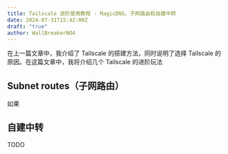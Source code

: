 ```yaml
---
title: Tailscale 进阶使用教程 - MagicDNS、子网路由和自建中转
date: 2024-07-31T15:42:00Z
draft: "true"
author: WallBreakerNO4
---
```

在上一篇文章中，我介绍了 Tailscale 的搭建方法，同时说明了选择 Tailscale 的原因。在这篇文章中，我将介绍几个 Tailscale 的进阶玩法

## Subnet routes（子网路由）

如果

## 自建中转

TODO
